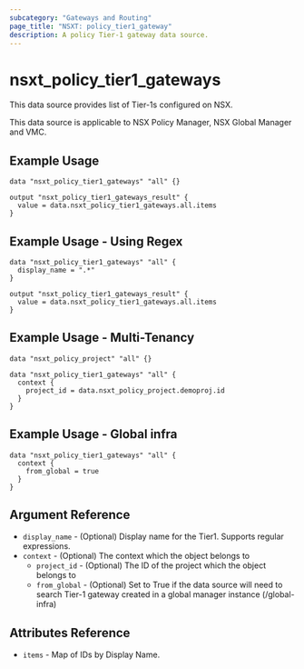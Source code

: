 ```yaml
---
subcategory: "Gateways and Routing"
page_title: "NSXT: policy_tier1_gateway"
description: A policy Tier-1 gateway data source.
---
```


# nsxt_policy_tier1_gateways

This data source provides list of Tier-1s configured on NSX.

This data source is applicable to NSX Policy Manager, NSX Global Manager and VMC.

## Example Usage

```hcl
data "nsxt_policy_tier1_gateways" "all" {}

output "nsxt_policy_tier1_gateways_result" {
  value = data.nsxt_policy_tier1_gateways.all.items
}
```

## Example Usage - Using Regex

```hcl
data "nsxt_policy_tier1_gateways" "all" {
  display_name = ".*"
}

output "nsxt_policy_tier1_gateways_result" {
  value = data.nsxt_policy_tier1_gateways.all.items
}
```

## Example Usage - Multi-Tenancy

```hcl
data "nsxt_policy_project" "all" {}

data "nsxt_policy_tier1_gateways" "all" {
  context {
    project_id = data.nsxt_policy_project.demoproj.id
  }
}
```

## Example Usage - Global infra

```hcl
data "nsxt_policy_tier1_gateways" "all" {
  context {
    from_global = true
  }
}
```

## Argument Reference

* `display_name` - (Optional) Display name for the Tier1. Supports regular expressions.
* `context` - (Optional) The context which the object belongs to
    * `project_id` - (Optional) The ID of the project which the object belongs to
    * `from_global` - (Optional) Set to True if the data source will need to search Tier-1 gateway created in a global manager instance (/global-infra)

## Attributes Reference

* `items` - Map of IDs by Display Name.

